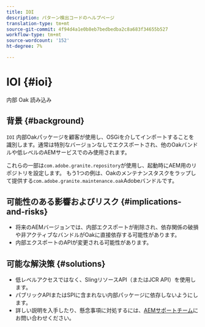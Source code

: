 ```yaml
---
title: IOI
description: パターン検出コードのヘルプページ
translation-type: tm+mt
source-git-commit: 4f94d4a1e0b8eb7bedbedba2c8a683f34655b527
workflow-type: tm+mt
source-wordcount: '152'
ht-degree: 7%

---
```



# IOI {#ioi}

内部 Oak 読み込み

## 背景 {#background}

`IOI` 内部Oakパッケージを顧客が使用し、OSGiを介してインポートすることを識別します。通常は特別なバージョンなしでエクスポートされ、他のOakバンドルや低レベルのAEMサービスでのみ使用されます。

これらの一部は`com.adobe.granite.repository`が使用し、起動時にAEM用のリポジトリを設定します。 もう1つの例は、Oakのメンテナンスタスクをラップして提供する`com.adobe.granite.maintenance.oak`Adobeバンドルです。

## 可能性のある影響およびリスク {#implications-and-risks}

* 将来のAEMバージョンでは、内部エクスポートが削除され、依存関係の破損や非アクティブなバンドルがOakに直接依存する可能性があります。
* 内部エクスポートのAPIが変更される可能性があります。

## 可能な解決策 {#solutions}

* 低レベルアクセスではなく、SlingリソースAPI（またはJCR API）を使用します。
* パブリックAPIまたはSPIに含まれない内部パッケージに依存しないようにします。
* 詳しい説明を入手したり、懸念事項に対処するには、[AEMサポートチーム](https://helpx.adobe.com/enterprise/using/support-for-experience-cloud.html)にお問い合わせください。